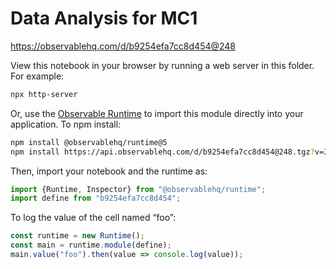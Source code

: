 # Data Analysis for MC1

https://observablehq.com/d/b9254efa7cc8d454@248

View this notebook in your browser by running a web server in this folder. For
example:

~~~sh
npx http-server
~~~

Or, use the [Observable Runtime](https://github.com/observablehq/runtime) to
import this module directly into your application. To npm install:

~~~sh
npm install @observablehq/runtime@5
npm install https://api.observablehq.com/d/b9254efa7cc8d454@248.tgz?v=3
~~~

Then, import your notebook and the runtime as:

~~~js
import {Runtime, Inspector} from "@observablehq/runtime";
import define from "b9254efa7cc8d454";
~~~

To log the value of the cell named “foo”:

~~~js
const runtime = new Runtime();
const main = runtime.module(define);
main.value("foo").then(value => console.log(value));
~~~
